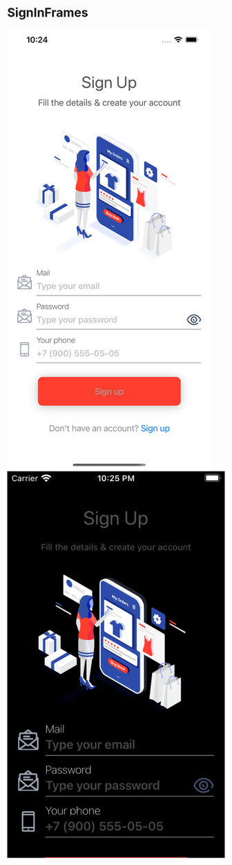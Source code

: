 # SignInFrames
![12promaxLight](https://github.com/boykogri/SignInFrames/blob/main/12promaxLight.png)
![5Dark](https://github.com/boykogri/SignInFrames/blob/main/5Dark.png)
